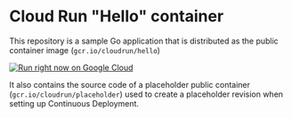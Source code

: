# Cloud Run "Hello" container

This repository is a sample Go application that is
distributed as the public container image (`gcr.io/cloudrun/hello`) 


[![Run right now on Google Cloud](https://deploy.cloud.run/button.svg)](https://deploy.cloud.run)




It also contains the source code of a placeholder public container
(`gcr.io/cloudrun/placeholder`)  used to create a placeholder revision when setting up 
Continuous Deployment.



